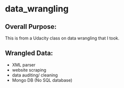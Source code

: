 # data_wrangling

## Overall Purpose:
This is from a Udacity class on data wrangling that I took.

## Wrangled Data:
<ul>
   <li>XML parser</li>
   <li>website scraping</li>
   <li>data auditing/ cleaning</li>
   <li>Mongo DB (No SQL database)</li>
</ul>
